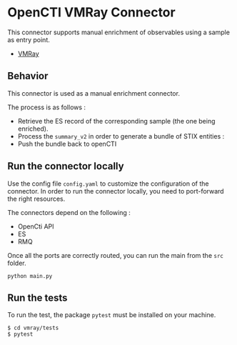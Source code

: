 # OpenCTI VMRay Connector

This connector supports manual enrichment of observables using a sample as entry point.
* [VMRay](https://www.vmray.com/)

## Behavior

This connector is used as a manual enrichment connector. 

The process is as follows : 
* Retrieve the ES record of the corresponding sample (the one being enriched).
* Process the `summary_v2` in order to generate a bundle of STIX entities :
* Push the bundle back to openCTI
 
## Run the connector locally

Use the config file `config.yaml` to customize the configuration of the connector.
In order to run the connector locally, you need to port-forward the right resources. 

The connectors depend on the following : 
* OpenCti API
* ES
* RMQ

Once all the ports are correctly routed, you can run the main from the `src` folder.
```
python main.py
```

## Run the tests
To run the test, the package `pytest` must be installed on your machine.
```
$ cd vmray/tests
$ pytest
```

